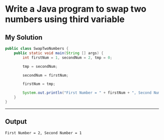 # Write a Java program to swap two numbers using third variable

## My Solution

```java
public class SwapTwoNumbers {
    public static void main(String [] args) {
        int firstNum = 1, secondNum = 2, tmp = 0;

        tmp = secondNum;

        secondNum = firstNum;

        firstNum = tmp;

        System.out.println("First Number = " + firstNum + ", Second Number = " + secondNum);
    }
}
```

---

## Output

```plaintext
First Number = 2, Second Number = 1
```